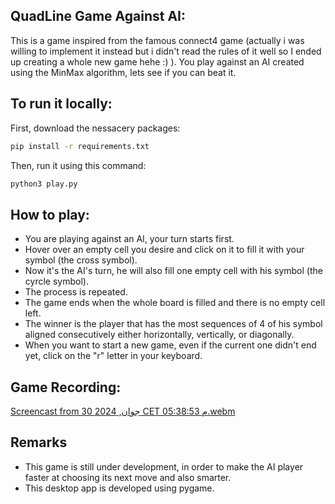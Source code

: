 ## QuadLine Game Against AI:

This is a game inspired from the famous connect4 game (actually i was willing to implement it instead but i didn't read the rules of it well so I ended up creating a whole new game hehe :) ). You play against an AI created using the MinMax algorithm, lets see if you can beat it.

## To run it locally:

First, download the nessacery packages:

```bash
pip install -r requirements.txt
```

Then, run it using this command:

```bash
python3 play.py
```


## How to play:

- You are playing against an AI, your turn starts first.
- Hover over an empty cell you desire and click on it to fill it with your symbol (the cross symbol).
- Now it's the AI's turn, he will also fill one empty cell with his symbol (the cyrcle symbol).
- The process is repeated.
- The game ends when the whole board is filled and there is no empty cell left.
- The winner is the player that has the most sequences of 4 of his symbol aligned consecutively either horizontally, vertically, or diagonally.
- When you want to start a new game, even if the current one didn't end yet, click on the "r" letter in your keyboard.

## Game Recording:

[Screencast from 30 جوان, 2024 CET 05:38:53 م.webm](https://github.com/NajibPro/connect4-game/assets/96317571/47204dc5-ea96-41ef-a9e8-16d9194a3f81)


## Remarks

- This game is still under development, in order to make the AI player faster at choosing its next move and also smarter.
- This desktop app is developed using pygame.
